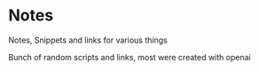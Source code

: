 # Notes
Notes, Snippets and links for various things

Bunch of random scripts and links, most were created with openai
